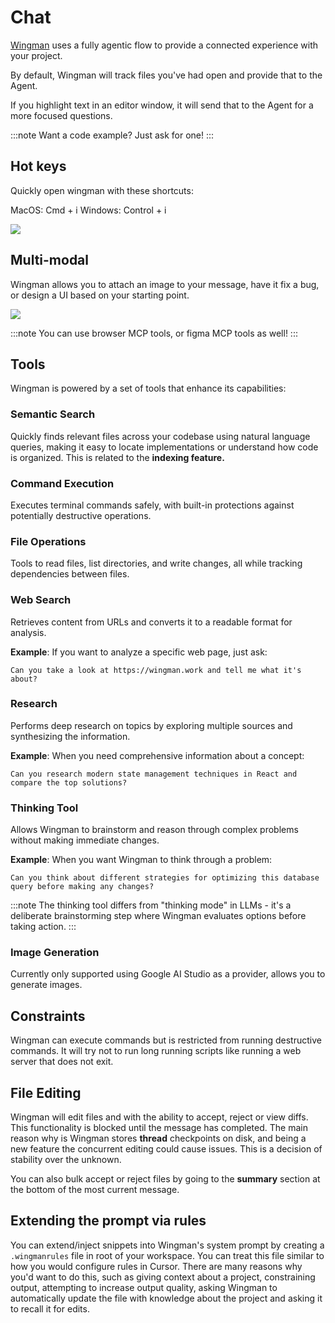 # Chat

[Wingman](https://marketplace.visualstudio.com/items?itemName=WingMan.wing-man) uses a fully agentic flow to provide a connected experience with your project.

By default, Wingman will track files you've had open and provide that to the Agent.

If you highlight text in an editor window, it will send that to the Agent for a more focused questions.

:::note
Want a code example? Just ask for one!
:::

## Hot keys

Quickly open wingman with these shortcuts:

MacOS: Cmd + i
Windows: Control + i

![](/Chat.png)

## Multi-modal

Wingman allows you to attach an image to your message, have it fix a bug, or design a UI based on your starting point.

![](/ChatWithImage.png)

:::note
You can use browser MCP tools, or figma MCP tools as well!
:::

## Tools

Wingman is powered by a set of tools that enhance its capabilities:

### Semantic Search
Quickly finds relevant files across your codebase using natural language queries, making it easy to locate implementations or understand how code is organized. This is related to the **indexing feature.**

### Command Execution
Executes terminal commands safely, with built-in protections against potentially destructive operations.

### File Operations
Tools to read files, list directories, and write changes, all while tracking dependencies between files.

### Web Search
Retrieves content from URLs and converts it to a readable format for analysis.

**Example**: If you want to analyze a specific web page, just ask:
```
Can you take a look at https://wingman.work and tell me what it's about?
```

### Research
Performs deep research on topics by exploring multiple sources and synthesizing the information.

**Example**: When you need comprehensive information about a concept:
```
Can you research modern state management techniques in React and compare the top solutions?
```

### Thinking Tool
Allows Wingman to brainstorm and reason through complex problems without making immediate changes.

**Example**: When you want Wingman to think through a problem:
```
Can you think about different strategies for optimizing this database query before making any changes?
```

:::note
The thinking tool differs from "thinking mode" in LLMs - it's a deliberate brainstorming step where Wingman evaluates options before taking action.
:::

### Image Generation

Currently only supported using Google AI Studio as a provider, allows you to generate images.

## Constraints

Wingman can execute commands but is restricted from running destructive commands. It will try not to run long running scripts like running a web server that does not exit.

## File Editing

Wingman will edit files and with the ability to accept, reject or view diffs. This functionality is blocked until the message has completed. The main reason why is Wingman stores **thread** checkpoints on disk, and being a new feature the concurrent editing could cause issues. This is a decision of stability over the unknown.

You can also bulk accept or reject files by going to the **summary** section at the bottom of the most current message.

## Extending the prompt via rules

You can extend/inject snippets into Wingman's system prompt by creating a `.wingmanrules` file in root of your workspace. You can treat this file similar to how you would configure rules in Cursor. There are many reasons why you'd want to do this, such as giving context about a project, constraining output, attempting to increase output quality, asking Wingman to automatically update the file with knowledge about the project and asking it to recall it for edits.